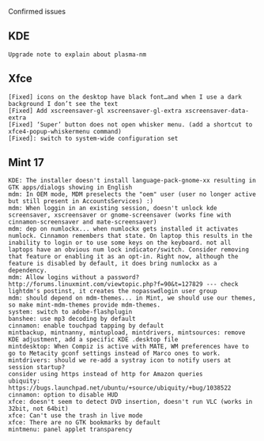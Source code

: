 Confirmed issues

KDE
---
	Upgrade note to explain about plasma-nm	

Xfce
----
    [Fixed] icons on the desktop have black font…and when I use a dark background I don’t see the text	
    [Fixed] Add xscreensaver-gl xscreensaver-gl-extra xscreensaver-data-extra
    [Fixed] ‘Super’ button does not open whisker menu. (add a shortcut to xfce4-popup-whiskermenu command)			
    [Fixed]: switch to system-wide configuration set 
	
Mint 17
-------	
	KDE: The installer doesn't install language-pack-gnome-xx resulting in GTK apps/dialogs showing in English
	mdm: In OEM mode, MDM preselects the "oem" user (user no longer active but still present in AccountsServices) :)
	mdm: When loggin in an existing session, doesn't unlock kde screensaver, xscreensaver or gnome-screensaver (works fine with cinnamon-screensaver and mate-screensaver)
	mdm: dep on numlockx... when numlockx gets installed it activates numlock. Cinnamon remembers that state. On laptop this results in the inability to login or to use some keys on the keyboard. not all laptops have an obvious num lock indicator/switch. Consider removing that feature or enabling it as an opt-in. Right now, although the feature is disabled by default, it does bring numlockx as a dependency.
	mdm: Allow logins without a password? http://forums.linuxmint.com/viewtopic.php?f=90&t=127829 --- check lightdm's postinst, it creates the nopasswdlogin user group
	mdm: should depend on mdm-themes... in Mint, we should use our themes, so make mint-mdm-themes provide mdm-themes.
	system: switch to adobe-flashplugin
	banshee: use mp3 decoding by default
	cinnamon: enable touchpad tapping by default
	mintbackup, mintnanny, mintupload, mintdrivers, mintsources: remove KDE adjustment, add a specific KDE .desktop file
	mintdesktop: When Compiz is active with MATE, WM preferences have to go to Metacity gconf settings instead of Marco ones to work.
	mintdrivers: should we re-add a systray icon to notify users at session startup?
	consider using https instead of http for Amazon queries			
	ubiquity: https://bugs.launchpad.net/ubuntu/+source/ubiquity/+bug/1038522
	cinnamon: option to disable HUD	
	xfce: doesn't seem to detect DVD insertion, doesn't run VLC (works in 32bit, not 64bit)
	xfce: Can't use the trash in live mode
	xfce: There are no GTK bookmarks by default
	mintmenu: panel applet transparency